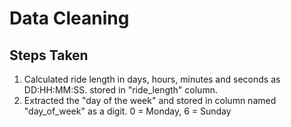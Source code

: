 # Data Cleaning  

## Steps Taken  

1. Calculated ride length in days, hours, minutes and seconds as DD:HH:MM:SS. stored in "ride_length" column.  
2. Extracted the "day of the week" and stored in column named "day_of_week" as a digit. 0 = Monday, 6 = Sunday